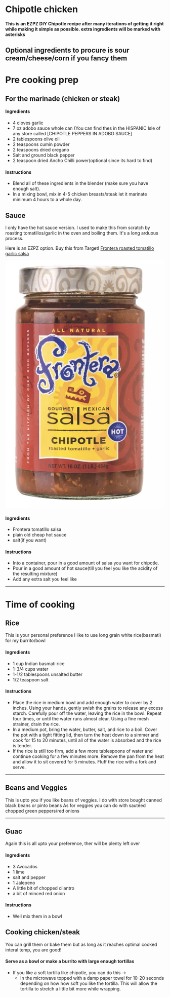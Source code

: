 # Chipotle chicken

#### This is an EZPZ DIY Chipotle recipe after many iterations of getting it right while making it simple as possible. extra ingredients will be marked with asterisks

## Optional ingredients to procure is sour cream/cheese/corn if you fancy them

# Pre cooking prep

## For the marinade (chicken or steak)

#### Ingredients

- 4 cloves garlic
- 7 oz adobo sauce whole can (You can find thes in the HISPANIC Isle of any store called [CHIPOTLE PEPPERS IN ADOBO SAUCE]
- 2 tablespoons olive oil
- 2 teaspoons cumin powder
- 2 teaspoons dried oregano
- Salt and ground black pepper
- 2 teaspoon dried Ancho Chilli power(optional since its hard to find)

#### Instructions

- Blend all of these ingredients in the blender (make sure you have enough salt).
- In a mixing bowl, mix in 4-5 chicken breasts/steak let it marinate minimum 4 hours to a whole day.

## Sauce

I only have the hot sauce version.
I used to make this from scratch by roasting tomatillos/garlic in the oven and boiling them. It's a long arduous process.

Here is an EZPZ option. Buy this from Target!
[Frontera roasted tomatillo garlic salsa](https://www.target.com/p/frontera-chipotle-salsa-16-oz/-/A-14907536)

![Tomatillo sauce](recipe.png)

#### Ingredients

- Frontera tomatillo salsa
- plain old cheap hot sauce
- salt(if you want)

#### Instructions

- Into a container, pour in a good amount of salsa you want for chipotle.
- Pour in a good amount of hot sauce(till you feel you like the acidity of the resulting mixture)
- Add any extra salt you feel like

---

# Time of cooking

## Rice

This is your personal preference
I like to use long grain white rice(basmati) for my burrito/bowl

#### Ingredients

- 1 cup Indian basmati rice
- 1-3/4 cups water
- 1-1/2 tablespoons unsalted butter
- 1/2 teaspoon salt

#### Instructions

- Place the rice in medium bowl and add enough water to cover by 2 inches. Using your hands, gently swish the grains to release any excess starch. Carefully pour off the water, leaving the rice in the bowl. Repeat four times, or until the water runs almost clear. Using a fine mesh strainer, drain the rice.
- In a medium pot, bring the water, butter, salt, and rice to a boil. Cover the pot with a tight fitting lid, then turn the heat down to a simmer and cook for 15 to 20 minutes, until all of the water is absorbed and the rice is tender.
- If the rice is still too firm, add a few more tablespoons of water and continue cooking for a few minutes more. Remove the pan from the heat and allow it to sit covered for 5 minutes. Fluff the rice with a fork and serve.

---

## Beans and Veggies

This is upto you if you like beans of veggies.
I do with store bought canned black beans or pinto beans
As for veggies you can do with sautéed chopped green peppers/red onions

---

## Guac

Again this is all upto your preference, ther will be plenty left over

#### Ingredients

- 3 Avocados
- 1 lime
- salt and pepper
- 1 Jalepeno
- A little bit of chopped cilantro
- a bit of minced red onion

#### Instructions

- Well mix them in a bowl

## Cooking chicken/steak

You can grill them or bake them but as long as it reaches optimal cooked interal temp, you are good!

#### Serve as a bowl or make a burrito with large enough tortillas

- If you like a soft tortilla like chipotle, you can do this ->
  - In the microwave topped with a damp paper towel for 10-20 seconds depending on how how soft you like the tortilla. This will allow the tortilla to stretch a little bit more while wrapping.
